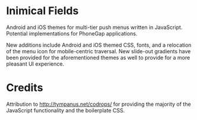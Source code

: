 Inimical Fields
===============

Android and iOS themes for multi-tier push menus written in JavaScript. 
Potential implementations for PhoneGap applications.

New additions include Android and iOS themed CSS, fonts, and a relocation
of the menu icon for mobile-centric traversal. New slide-out gradients 
have been provided for the aforementioned themes as well to provide for
a more pleasant UI experience.

Credits
=======

Attribution to http://tympanus.net/codrops/ for providing the majority of
the JavaScript functionality and the boilerplate CSS.